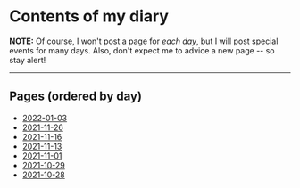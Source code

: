 # Contents of my diary

**NOTE:** Of course, I won't post a page for *each day*, but I will post special events for
many days. Also, don't expect me to advice a new page -- so stay alert!

----

## Pages (ordered by day)

- [2022-01-03](2022-01-03)
- [2021-11-26](2021-11-26)
- [2021-11-16](2021-11-16)
- [2021-11-13](2021-11-13)
- [2021-11-01](2021-11-01)
- [2021-10-29](2021-10-29)
- [2021-10-28](2021-10-28)
